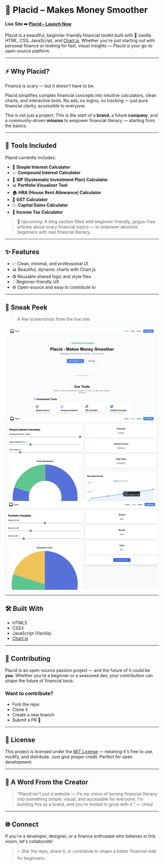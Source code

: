 # 💸 Placid – Makes Money Smoother

**Live Site ➡️ [Placid – Launch Now](https://urooj-vx.github.io/Placid-Makes-Money-Smoother/)**

Placid is a beautiful, beginner-friendly financial toolkit built with 💛 vanilla HTML, CSS, JavaScript, and [Chart.js](https://www.chartjs.org/). Whether you're just starting out with personal finance or looking for fast, visual insights — Placid is your go-to open-source platform.

---

## ⚡ Why Placid?

Finance is scary — but it doesn’t have to be.

Placid simplifies complex financial concepts into intuitive calculators, clean charts, and interactive tools. No ads, no logins, no tracking — just pure financial clarity, accessible to everyone.

This is not just a project. This is the start of a **brand**, a future **company**, and a community-driven **mission** to empower financial literacy — starting from the basics.

---

## 🧰 Tools Included

Placid currently includes:

- 🧮 **Simple Interest Calculator**
- 📈 **Compound Interest Calculator**
- 💸 **SIP (Systematic Investment Plan) Calculator**
- 📊 **Portfolio Visualizer Tool**
- 🏠 **HRA (House Rent Allowance) Calculator**
- 🧾 **GST Calculator**
- 📉 **Capital Gains Calculator**
- 🧮 **Income Tax Calculator**

> 🚀 Upcoming: A blog section filled with beginner-friendly, jargon-free articles about scary financial topics — to empower absolute beginners with real financial literacy.

---

## ✨ Features

- ✅ Clean, minimal, and professional UI
- 📊 Beautiful, dynamic charts with Chart.js
- ♻️ Reusable shared logic and style files
- 💡 Beginner-friendly UX
- ⚙️ Open-source and easy to contribute to

---

## 📸 Sneak Peek

> A few screenshots from the live site:

![Placid Home Page](./screenshots/Placid-home-page.png)
![Simple Interest Calculator](./screenshots/Placid-simple-interest-calculator.png)
![Portfolio Visualizer](./screenshots/Placid-portfolio-visualizer.png)

---

## 🛠️ Built With

- HTML5
- CSS3
- JavaScript (Vanilla)
- [Chart.js](https://www.chartjs.org/)

---

## 👐 Contributing

Placid is an open-source passion project — and the future of it could be **you**. Whether you’re a beginner or a seasoned dev, your contribution can shape the future of financial tools.

### Want to contribute?
- Fork the repo
- Clone it
- Create a new branch
- Submit a PR 🙌

---

## 📜 License

This project is licensed under the [MIT License](/LICENCE) — meaning it's free to use, modify, and distribute. Just give proper credit. Perfect for open development.

---

## 🙌 A Word From the Creator

> “Placid isn't just a website — it’s my vision of turning financial literacy into something simple, visual, and accessible for everyone. I’m building this as a brand, and you're invited to grow with it.” — *Urooj*

---

## 🌐 Connect

If you're a developer, designer, or a finance enthusiast who believes in this vision, let's collaborate!

> ⭐ Star the repo, share it, or contribute to shape a better financial web for beginners.

